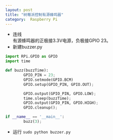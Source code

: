 ```yaml
---
layout: post
title: "树莓派控制有源蜂鸣器"
category:  Raspberry Pi
---
```


- 连线  
有源蜂鸣器的正极接3.3V电源，负极接GPIO 23。
- 新建buzzer.py

```Python
import RPi.GPIO as GPIO
import time

def buzz(buzzTime):
        GPIO_PIN = 23;
        GPIO.setmode(GPIO.BCM)
        GPIO.setup(GPIO_PIN, GPIO.OUT);

        GPIO.output(GPIO_PIN, GPIO.LOW);
        time.sleep(buzzTime);
        GPIO.output(GPIO_PIN, GPIO.HIGH);
        GPIO.cleanup();

if __name__ == '__main__':
        buzz(3);
```
- 运行
`sudo python buzzer.py`
